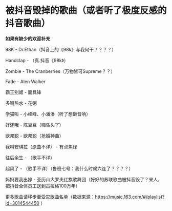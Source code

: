 # 被抖音毁掉的歌曲（或者听了极度反感的抖音歌曲）

**如果有缺少的欢迎补充**

98K - Dr.Ethan（抖音上的《98k》与我何干？？？？）

Handclap - （真.抖音《98k》）

Zombie - The Cranberries（万物皆可Supreme？？）

Fade - Alen Walker

霸王别姬 - 面具锋

多喝热水 - 花粥

学猫叫 - 小峰峰、小潘潘（听了想砸音响）

好还哦 - 陈豆豆（嗨昏头了）

欧邦聪 - 欧邦聪（抢婚神曲）

我叫安琪拉（原曲不详） -  有点焦绿

往后余生 - （歌手不详）

起风了 - （歌手不详）（鲁班七号：我什么时候六连了？？？？）

妈妈要我出嫁 - 亚历山大罗夫红旗歌舞团（好好的苏联歌曲被抖音毁了？来人，把抖音全体员工送到古拉格100万年）

更多歌曲请移步至[受灾歌曲名单](https://github.com/tiktokleak/list/blob/master/data.md)（数据来源：https://music.163.com/#/playlist?id=3014544450 ）
